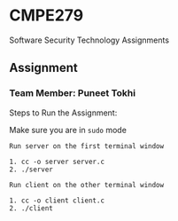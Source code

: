 # CMPE279
Software Security Technology Assignments

## Assignment

### Team Member: Puneet Tokhi

Steps to Run the Assignment:

Make sure you are in `sudo` mode

	Run server on the first terminal window

	1. cc -o server server.c
	2. ./server

	Run client on the other terminal window

	1. cc -o client client.c
	2. ./client

